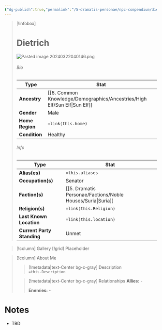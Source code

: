 ```yaml
---
{"dg-publish":true,"permalink":"/5-dramatis-personae/npc-compendium/dietrich/","noteIcon":""}
---
```



> [!infobox]
> # Dietrich
> ![Pasted image 20240322040146.png](/img/user/x.%20Assets/Attachments/Pasted%20image%2020240322040146.png)
> ###### Bio
> Type |  Stat |
> ---|---|
> **Ancestry** | [[6. Common Knowledge/Demographics/Ancestries/High Elf/Sun Elf\|Sun Elf]] |
> **Gender** | Male |
> **Home Region** | `=link(this.home)` |
> **Condition** | Healthy |
> ###### Info
> Type |  Stat |
> ---|---|
> **Alias(es)** | `=this.aliases` |
> **Occupation(s)** | Senator |
> **Faction(s)** | [[5. Dramatis Personae/Factions/Noble Houses/Suria\|Suria]] |
> **Religion(s)** | `=link(this.Religion)` |
> **Last Known Location** | `=link(this.location)` |
> **Current Party Standing** | Unmet |

> [!column] Gallery 
> [!grid] 
> Placeholder

> [!column] About Me
>> [!metadata|text-Center bg-c-gray] Description
>> `=this.Description`
>
>> [!metadata|text-Center bg-c-gray] Relationships
>> **Allies:** -
>>
>> **Enemies:** -

# Notes

- TBD

